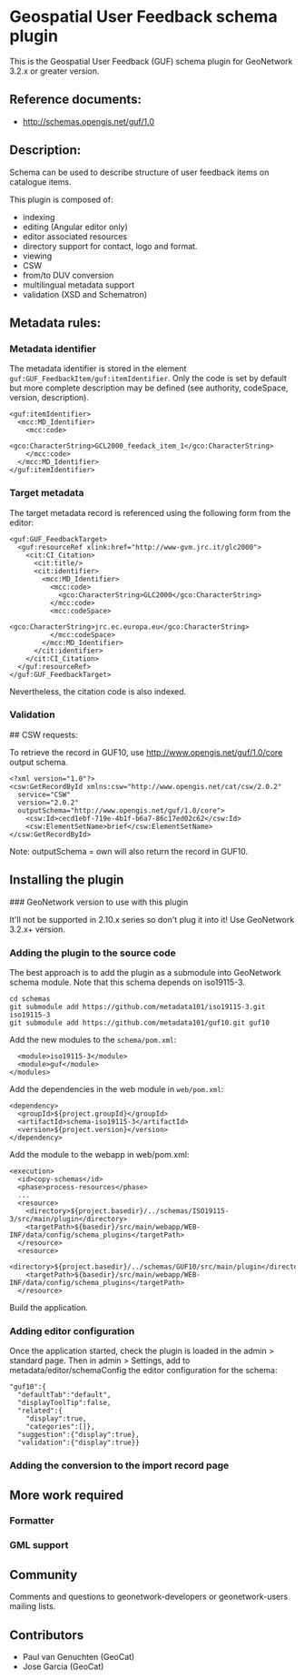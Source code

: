 # Geospatial User Feedback schema plugin

This is the Geospatial User Feedback (GUF) schema plugin for GeoNetwork 3.2.x or greater version.

## Reference documents:

* http://schemas.opengis.net/guf/1.0
 
## Description:

Schema can be used to describe structure of user feedback items on catalogue items.

This plugin is composed of:

* indexing
* editing (Angular editor only)
 * editor associated resources
 * directory support for contact, logo and format.
* viewing
* CSW
* from/to DUV conversion
* multilingual metadata support
* validation (XSD and Schematron)

## Metadata rules:

### Metadata identifier

The metadata identifier is stored in the element `guf:GUF_FeedbackItem/guf:itemIdentifier`.
Only the code is set by default but more complete description may be defined (see authority,
codeSpace, version, description).

```
<guf:itemIdentifier>
  <mcc:MD_Identifier>
    <mcc:code>
      <gco:CharacterString>GCL2000_feedack_item_1</gco:CharacterString>
    </mcc:code>
  </mcc:MD_Identifier>
</guf:itemIdentifier>
```


### Target metadata

The target metadata record is referenced using the following form from the editor:

```
<guf:GUF_FeedbackTarget>
  <guf:resourceRef xlink:href="http://www-gvm.jrc.it/glc2000">
    <cit:CI_Citation>
      <cit:title/>
      <cit:identifier>
        <mcc:MD_Identifier>
          <mcc:code>
            <gco:CharacterString>GLC2000</gco:CharacterString>
          </mcc:code>
          <mcc:codeSpace>
            <gco:CharacterString>jrc.ec.europa.eu</gco:CharacterString>
          </mcc:codeSpace>
        </mcc:MD_Identifier>
      </cit:identifier>
    </cit:CI_Citation>
  </guf:resourceRef>
</guf:GUF_FeedbackTarget>
```

Nevertheless, the citation code is also indexed.



### Validation



## CSW requests:

To retrieve the record in GUF10, use http://www.opengis.net/guf/1.0/core output schema.
```
<?xml version="1.0"?>
<csw:GetRecordById xmlns:csw="http://www.opengis.net/cat/csw/2.0.2"
  service="CSW"
  version="2.0.2"
  outputSchema="http://www.opengis.net/guf/1.0/core">
    <csw:Id>cecd1ebf-719e-4b1f-b6a7-86c17ed02c62</csw:Id>
    <csw:ElementSetName>brief</csw:ElementSetName>
</csw:GetRecordById>
```
Note: outputSchema = own will also return the record in GUF10.




## Installing the plugin

### GeoNetwork version to use with this plugin

It'll not be supported in 2.10.x series so don't plug it into it!
Use GeoNetwork 3.2.x+ version.

### Adding the plugin to the source code

The best approach is to add the plugin as a submodule into GeoNetwork schema module. Note that this schema depends on iso19115-3.

```
cd schemas
git submodule add https://github.com/metadata101/iso19115-3.git iso19115-3
git submodule add https://github.com/metadata101/guf10.git guf10
```

Add the new modules to the `schema/pom.xml`:

```
  <module>iso19115-3</module>
  <module>guf</module>
</modules>
```

Add the dependencies in the web module in `web/pom.xml`:

```
<dependency>
  <groupId>${project.groupId}</groupId>
  <artifactId>schema-iso19115-3</artifactId>
  <version>${project.version}</version>
</dependency>
```

Add the module to the webapp in web/pom.xml:

```
<execution>
  <id>copy-schemas</id>
  <phase>process-resources</phase>
  ...
  <resource>
    <directory>${project.basedir}/../schemas/ISO19115-3/src/main/plugin</directory>
    <targetPath>${basedir}/src/main/webapp/WEB-INF/data/config/schema_plugins</targetPath>
  </resource>
  <resource>
    <directory>${project.basedir}/../schemas/GUF10/src/main/plugin</directory>
    <targetPath>${basedir}/src/main/webapp/WEB-INF/data/config/schema_plugins</targetPath>
  </resource>
```


Build the application.


### Adding editor configuration

Once the application started, check the plugin is loaded in the admin > standard page. 
Then in admin > Settings, add to metadata/editor/schemaConfig the editor configuration
for the schema:

```
"guf10":{
  "defaultTab":"default",
  "displayToolTip":false,
  "related":{
    "display":true,
    "categories":[]},
  "suggestion":{"display":true},
  "validation":{"display":true}}
```


### Adding the conversion to the import record page


## More work required

### Formatter


### GML support


## Community

Comments and questions to geonetwork-developers or geonetwork-users mailing lists.


## Contributors


* Paul van Genuchten (GeoCat)
* Jose Garcia (GeoCat)

